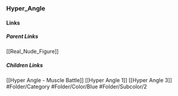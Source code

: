 ### Hyper_Angle
#### Links
##### Parent Links
[[Real_Nude_Figure]]
##### Children Links
[[Hyper Angle - Muscle Battle]]
[[Hyper Angle 1]]
[[Hyper Angle 3]]
#Folder/Category
#Folder/Color/Blue
#Folder/Subcolor/2
